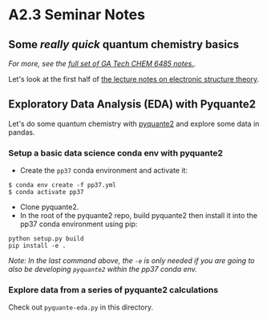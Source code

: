 # A2.3 Seminar Notes

## Some *really quick* quantum chemistry basics

*For more, see the [full set of GA Tech CHEM 6485 notes.](http://vergil.chemistry.gatech.edu/courses/chem6485/).*

Let's look at the first half of 
[the lecture notes on electronic structure theory](http://vergil.chemistry.gatech.edu/courses/chem6485/pdf/Electronic_Structure_Theory.pdf).

## Exploratory Data Analysis (EDA) with Pyquante2

Let's do some quantum chemistry with [pyquante2](https://github.com/rpmuller/pyquante2)
and explore some data in pandas.

### Setup a basic data science conda env with pyquante2 

- Create the `pp37` conda environment and activate it:
```
$ conda env create -f pp37.yml
$ conda activate pp37
```
- Clone pyquante2.
- In the root of the pyquante2 repo, build pyquante2 then install it
into the pp37 conda environment using pip:
```
python setup.py build
pip install -e .
```

*Note: In the last command above, the `-e` is only needed if you are going
to also be developing  `pyquante2` within the pp37 conda env.* 

### Explore data from a series of pyquante2 calculations

Check out `pyquante-eda.py` in this directory.